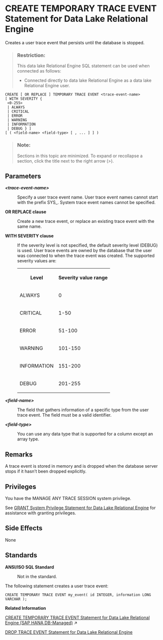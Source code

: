 <!-- loio816cfdb66ce21014b8ff8c954b0293b5 -->

# CREATE TEMPORARY TRACE EVENT Statement for Data Lake Relational Engine

Creates a user trace event that persists until the database is stopped.



> ### Restriction:  
> This data lake Relational Engine SQL statement can be used when connected as follows:
> 
> -   Connected directly to data lake Relational Engine as a data lake Relational Engine user.



```
CREATE [ OR REPLACE ] TEMPORARY TRACE EVENT <trace-event-name> 
[ WITH SEVERITY {
 <0-255>
 | ALWAYS
 | CRITICAL
 | ERROR
 | WARNING
 | INFORMATION
 | DEBUG } ]
[ ( <field-name> <field-type> [ , ... ] ] )
```



> ### Note:  
> Sections in this topic are minimized. To expand or recollapse a section, click the title next to the right arrow \(*\>*\).



<a name="loio816cfdb66ce21014b8ff8c954b0293b5__create_temp_trace_event_parameters1"/>

## Parameters


<dl class="glossary">
<dt><b>

 *<trace-event-name\>* 

</b></dt>
<dd>

Specify a user trace event name. User trace event names cannot start with the prefix SYS\_. System trace event names cannot be specified.



</dd><dt><b>

OR REPLACE clause

</b></dt>
<dd>

Create a new trace event, or replace an existing trace event with the same name.



</dd><dt><b>

WITH SEVERITY clause

</b></dt>
<dd>

If the severity level is not specified, the default severity level \(DEBUG\) is used. User trace events are owned by the database that the user was connected to when the trace event was created. The supported severity values are:


<table>
<tr>
<th valign="top">

Level



</th>
<th valign="top">

Severity value range



</th>
</tr>
<tr>
<td valign="top">

ALWAYS



</td>
<td valign="top">

0



</td>
</tr>
<tr>
<td valign="top">

CRITICAL



</td>
<td valign="top">

1-50



</td>
</tr>
<tr>
<td valign="top">

ERROR



</td>
<td valign="top">

51-100



</td>
</tr>
<tr>
<td valign="top">

WARNING



</td>
<td valign="top">

101-150



</td>
</tr>
<tr>
<td valign="top">

INFORMATION



</td>
<td valign="top">

151-200



</td>
</tr>
<tr>
<td valign="top">

DEBUG



</td>
<td valign="top">

201-255



</td>
</tr>
</table>



</dd><dt><b>

 *<field-name\>* 

</b></dt>
<dd>

The field that gathers information of a specific type from the user trace event. The field must be a valid identifier.



</dd><dt><b>

 *<field-type\>* 

</b></dt>
<dd>

You can use any data type that is supported for a column except an array type.



</dd>
</dl>



<a name="loio816cfdb66ce21014b8ff8c954b0293b5__create_temp_trace_event_remarks1"/>

## Remarks

A trace event is stored in memory and is dropped when the database server stops if it hasn’t been dropped explicitly.



<a name="loio816cfdb66ce21014b8ff8c954b0293b5__create_temp_trace_event_privileges1"/>

## Privileges

You have the MANAGE ANY TRACE SESSION system privilege.

See [GRANT System Privilege Statement for Data Lake Relational Engine](grant-system-privilege-statement-for-data-lake-relational-engine-a3dfcb0.md) for assistance with granting privileges.



<a name="loio816cfdb66ce21014b8ff8c954b0293b5__create_temp_trace_event_side_effects1"/>

## Side Effects

None



<a name="loio816cfdb66ce21014b8ff8c954b0293b5__create_temp_trace_event_standards1"/>

## Standards


<dl>
<dt><b>

ANSI/ISO SQL Standard

</b></dt>
<dd>

Not in the standard.



</dd>
</dl>



The following statement creates a user trace event:

```
CREATE TEMPORARY TRACE EVENT my_event( id INTEGER, information LONG VARCHAR );
```

**Related Information**  


[CREATE TEMPORARY TRACE EVENT Statement for Data Lake Relational Engine (SAP HANA DB-Managed)](https://help.sap.com/viewer/a898e08b84f21015969fa437e89860c8/2023_2_QRC/en-US/648c6bf7ab2444cd8182c4a06d3dad86.html "Creates a user trace event that persists until the database is stopped.") :arrow_upper_right:

[DROP TRACE EVENT Statement for Data Lake Relational Engine](drop-trace-event-statement-for-data-lake-relational-engine-816f81a.md "Drops a user-defined trace event.")

